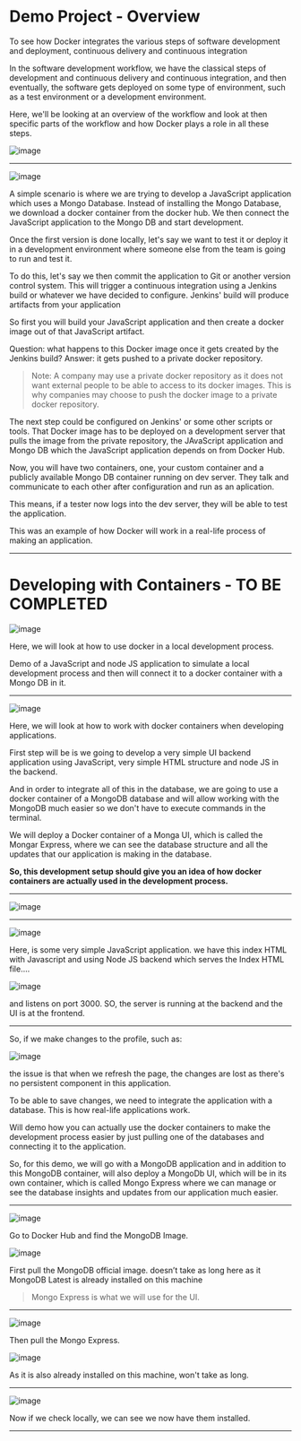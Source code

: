 # Demo Project - Overview

To see how Docker integrates the various steps of software development and deployment, continuous delivery and continuous integration    

In the software development workflow, we have the classical steps of development and continuous delivery and continuous integration, 
and then eventually, the software gets deployed on some type of environment, such as a test environment or a development environment. 

Here, we'll be looking at an overview of the workflow and look at then specific parts of the workflow and how Docker plays a role in all these steps.

![image](https://user-images.githubusercontent.com/107522496/202139418-b246e42d-4508-42b7-9885-b801a1147c53.png)

---

![image](https://user-images.githubusercontent.com/107522496/202152307-b659af10-111f-492f-8370-78d175e52ac3.png)

A simple scenario is where we are trying to develop a JavaScript  application which uses a Mongo Database. Instead of installing the Mongo Database,
we download a docker container from the docker hub. We then connect the JavaScript application to the Mongo DB and start development.

Once the first version is done locally, let's say we want to test it or deploy it in a development environment where someone else from the team 
is going to run and test it. 

To do this, let's say we then commit the application to Git or another version control system. This will trigger a continuous integration 
using a Jenkins build or whatever we have decided to configure. Jenkins' build will produce artifacts from your application

So first you will build your JavaScript application and then create a docker image out of that JavaScript artifact.

Question: what happens to this Docker image once it gets created by the Jenkins build?
Answer: it gets pushed to a private docker repository.

> Note: A company may use a private docker repository as it does not want external people to be able to access to its docker images. This is why companies may choose to push the docker image to a private docker repository.

The next step could be configured on Jenkins' or some other scripts or tools. That Docker image has to be deployed on a development server that pulls the image from the private repository, the JAvaScript application and Mongo DB which the JavaScript application depends on from Docker Hub.

Now, you will have two containers, one, your custom container and a publicly available Mongo DB container running on dev server. They talk and communicate to each other after configuration and run as an aplication.

This means, if a tester now logs into the dev server, they will be able to test the application. 

This was an example of how Docker will work in a real-life process of making an application. 

---

# Developing with Containers - TO BE COMPLETED 

![image](https://user-images.githubusercontent.com/107522496/202154710-835ed485-3dde-4bc3-8ebd-ee2d9ca15ec6.png)

Here, we will look at how to use docker in a local development process. 

Demo of a JavaScript and node JS application to simulate a local development process and then will connect it to a docker container with a Mongo DB in it. 

---

![image](https://user-images.githubusercontent.com/107522496/203026547-6c6c5b00-d59e-4ced-aaa0-7e99b69747c7.png)

Here, we will look at how to work with docker containers when developing applications.

First step will be is we going to develop a very simple UI backend application using JavaScript, very simple HTML structure and node JS in the backend. 

And in order to integrate all of this in the database, we are going to use a docker container of a MongoDB database and will allow working with the MongoDB much easier so we don't have to execute commands in the terminal.

We will deploy a Docker container of a Monga UI, which is called the Mongar Express, where we can see the database structure and all the updates that our application is making in the database.

**So, this development setup should give you an idea of how docker containers are actually used in the development process.**

---

![image](https://user-images.githubusercontent.com/107522496/203027439-4e705239-5eff-411a-bf98-707b35289970.png)

 ---
 
 ![image](https://user-images.githubusercontent.com/107522496/203028153-82dd64e5-5450-4530-8f6b-550c71424eb7.png)


Here, is some very simple JavaScript application. we have this index HTML with Javascript and using Node JS backend which serves the Index HTML file....

![image](https://user-images.githubusercontent.com/107522496/203028489-1b778757-cd21-4973-98bc-d91af9e6bcfd.png)

and listens on port 3000. SO, the server is running at the backend and the UI is at the frontend. 

---


So, if we make changes to the profile, such as:

![image](https://user-images.githubusercontent.com/107522496/203028771-388809e2-b1ac-4dbe-abc4-76ec52dccb1d.png)

the issue is that when we refresh the page, the changes are lost as there's no persistent component in this application.

To be able to save changes, we need to integrate the application with a database. This is how real-life applications work. 

Will demo how you can actually use the docker containers to make the development process easier by just pulling one of the databases and connecting it to the application.

So, for this demo, we will go with a MongoDB application and in addition to this MongoDB container, will also deploy a MongoDb UI, which will be in its own container, which is called Mongo Express where we can manage or see the database insights and updates from our application much easier.

---

![image](https://user-images.githubusercontent.com/107522496/203030178-81704900-9352-4cc1-be7e-da00082a12ab.png)

Go to Docker Hub and find the MongoDB Image. 

![image](https://user-images.githubusercontent.com/107522496/203031006-0c48e091-68ac-474d-b5a8-2729af9e0fdd.png)

First pull the MongoDB official image. doesn’t take as long here as it MongoDB Latest is already installed on this machine

> Mongo Express is what we will use for the UI.

---

![image](https://user-images.githubusercontent.com/107522496/203031190-2aa96df9-7e51-4c09-822f-7bd37e24b8c7.png)

Then pull the Mongo Express.

![image](https://user-images.githubusercontent.com/107522496/203031294-99f2c51f-bbe2-4357-82dd-1d59ea650d39.png)

As it is also already installed on this machine, won't take as long. 

---

![image](https://user-images.githubusercontent.com/107522496/203031451-f15c8852-a2d6-4152-ad40-e2a4499026f6.png)

Now if we check locally, we can see we now have them installed.

---
















 





























